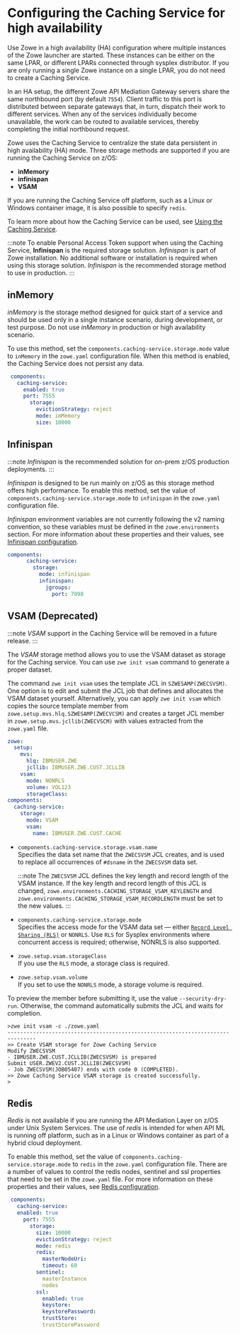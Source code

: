 # Configuring the Caching Service for high availability

Use Zowe in a high availability (HA) configuration where multiple instances of the Zowe launcher are started. These instances can be either on the same LPAR, or different LPARs connected through sysplex distributor. If you are only running a single Zowe instance on a single LPAR, you do not need to create a Caching Service.   

In an HA setup, the different Zowe API Mediation Gateway servers share the same northbound port (by default `7554`). Client traffic to this port is distributed between separate gateways that, in turn, dispatch their work to different services. When any of the services individually become unavailable, the work can be routed to available services, thereby completing the initial northbound request.  

Zowe uses the Caching Service to centralize the state data persistent in high availability (HA) mode. Three storage methods are supported if you are running the Caching Service on z/OS:
* **inMemory**
* **infinispan**
* **VSAM** 

If you are running the Caching Service off platform, such as a Linux or Windows container image, it is also possible to specify `redis`.  

To learn more about how the Caching Service can be used, see [Using the Caching Service](../user-guide/api-mediation/api-mediation-caching-service.md).

:::note
To enable Personal Access Token support when using the Caching Service, **Infinispan** is the required storage solution. _Infinispan_ is part of Zowe installation. No additional software or installation is required when using this storage solution. _Infinispan_ is the recommended storage method to use in production.
:::

## inMemory

   _inMemory_ is the storage method designed for quick start of a service and should be used only in a single instance scenario, during development, or test purpose. Do not use _inMemory_ in production or high availability scenario.
  
   To use this method, set the `components.caching-service.storage.mode` value to `inMemory` in the `zowe.yaml` configuration file. When this method is enabled, the Caching Service does not persist any data.  

   ``` yaml
    components:
      caching-service:
        enabled: true
        port: 7555
          storage:
            evictionStrategy: reject
            mode: imMemory
            size: 10000
   ```

## Infinispan

  :::note
  _Infinispan_ is the recommended solution for on-prem z/OS production deployments.
  :::

  _Infinispan_ is designed to be run mainly on z/OS as this storage method offers high performance. To enable this method, set the value of `components.caching-service.storage.mode` to `infinispan` in the `zowe.yaml` configuration file.

  _Infinispan_ environment variables are not currently following the v2 naming convention, so these variables must be defined in the `zowe.environments` section. For more information about these properties and their values, see [Infinispan configuration](../extend/extend-apiml/api-mediation-infinispan.md#infinispan-configuration).

  ``` yaml
  components:
        caching-service:
          storage:
            mode: infinispan
            infinispan: 
              jgroups:
                port: 7098
  ```

## VSAM (Deprecated)

  :::note
  _VSAM_ support in the Caching Service will be removed in a future release.
  :::

  The _VSAM_ storage method allows you to use the VSAM dataset as storage for the Caching service. You can use `zwe init vsam` command to generate a proper dataset.

  The command `zwe init vsam` uses the template JCL in `SZWESAMP(ZWECSVSM)`.  One option is to edit and submit the JCL job that defines and allocates the VSAM dataset yourself. Alternatively, you can apply `zwe init vsam` which copies the source template member from `zowe.setup.mvs.hlq.SZWESAMP(ZWECVCSM)` and creates a target JCL member in `zowe.setup.mvs.jcllib(ZWECVSCM)` with values extracted from the `zowe.yaml` file.  
  
  ```yaml
  zowe:
    setup:
      mvs:
        hlq: IBMUSER.ZWE
        jcllib: IBMUSER.ZWE.CUST.JCLLIB
      vsam:
        mode: NONRLS
        volume: VOL123
        storageClass:
  components:
    caching-service:
      storage:
        mode: VSAM
        vsam:
          name: IBMUSER.ZWE.CUST.CACHE
  ```

  - `components.caching-service.storage.vsam.name`  
  Specifies the data set name that the `ZWECSVSM` JCL creates, and is used to replace all occurrences of `#dsname` in the `ZWECSVSM` data set.

    :::note
    The `ZWECSVSM` JCL defines the key length and record length of the VSAM instance. If the key length and record length of this JCL is changed,
    `zowe.environments.CACHING_STORAGE_VSAM_KEYLENGTH` and `zowe.environments.CACHING_STORAGE_VSAM_RECORDLENGTH` must be set to the new values.
    :::

  - `components.caching-service.storage.mode`  
  Specifies the access mode for the VSAM data set — either [`Record Level Sharing (RLS)`](https://www.ibm.com/support/pages/vsam-record-level-sharing-rls-overview)
 or `NONRLS`. Use `RLS` for Sysplex environments where concurrent access is required; otherwise, NONRLS is also supported.

  - `zowe.setup.vsam.storageClass`  
  If you use the `RLS` mode, a storage class is required.

  - `zowe.setup.vsam.volume`  
  If you set to use the `NONRLS` mode, a storage volume is required.

  To preview the member before submitting it, use the value `--security-dry-run`.  Otherwise, the command automatically submits the JCL and waits for completion.

  ```plaintext
  >zwe init vsam -c ./zowe.yaml
  -------------------------------------------------------------------------------
  >> Create VSAM storage for Zowe Caching Service
  Modify ZWECSVSM
  - IBMUSER.ZWE.CUST.JCLLIB(ZWECSVSM) is prepared
  Submit USER.ZWEV2.CUST.JCLLIB(ZWECSVSM)
  - Job ZWECSVSM(JOB05407) ends with code 0 (COMPLETED).
  >> Zowe Caching Service VSAM storage is created successfully.
  >
  ```

## Redis

   _Redis_ is not available if you are running the API Mediation Layer on z/OS under Unix System Services. The use of _redis_ is intended for when API ML is running off platform, such as in a Linux or Windows container as part of a hybrid cloud deployment.

   To enable this method, set the value of `components.caching-service.storage.mode` to `redis` in the `zowe.yaml` configuration file.  There are a number of values to control the redis nodes, sentinel and ssl properties that need to be set in the `zowe.yaml` file.  For more information on these properties and their values, see [Redis configuration](../extend/extend-apiml/api-mediation-redis.md#redis-configuration).  

   ```yaml
    components:
      caching-service:
      enabled: true
        port: 7555
          storage:
            size: 10000
            evictionStrategy: reject
            mode: redis
            redis:
              masterNodeUri: 
              timeout: 60
            sentinel:
              masterInstance
              nodes
            ssl:
              enabled: true
              keystore:
              keystorePassword:
              trustStore:
              trustStorePassword
   ```
